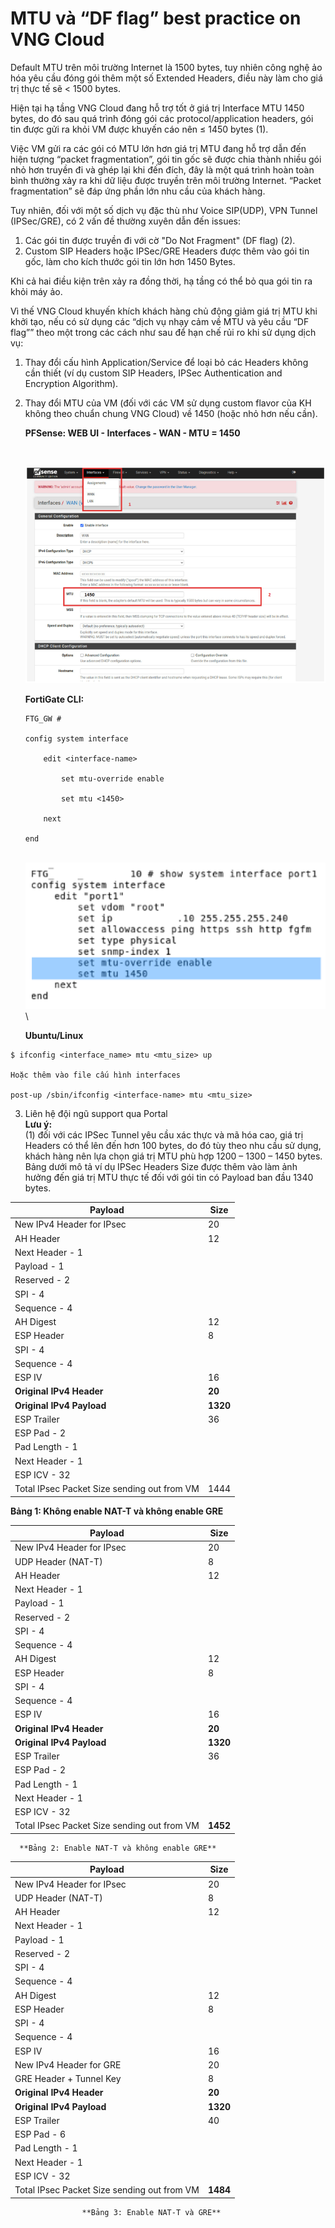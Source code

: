 # MTU và “DF flag” best practice on VNG Cloud

Default MTU trên môi trường Internet là 1500 bytes, tuy nhiên công nghệ ảo hóa yêu cầu đóng gói thêm một số Extended Headers, điều này làm cho giá trị thực tế sẽ < 1500 bytes.

Hiện tại hạ tầng VNG Cloud đang hỗ trợ tốt ở giá trị Interface MTU 1450 bytes, do đó sau quá trình đóng gói các protocol/application headers, gói tin được gửi ra khỏi VM được khuyến cáo nên ≤ 1450 bytes (1).

Việc VM gửi ra các gói có MTU lớn hơn giá trị MTU đang hỗ trợ dẫn đến hiện tượng “packet fragmentation”, gói tin gốc sẽ được chia thành nhiều gói nhỏ hơn truyền đi và ghép lại khi đến đích, đây là một quá trình hoàn toàn bình thường xảy ra khi dữ liệu được truyền trên môi trường Internet. “Packet fragmentation” sẽ đáp ứng phần lớn nhu cầu của khách hàng.

Tuy nhiên, đối với một số dịch vụ đặc thù như Voice SIP(UDP), VPN Tunnel (IPSec/GRE), có 2 vấn đề thường xuyên dẫn đến issues:

1. Các gói tin được truyền đi với cờ "Do Not Fragment" (DF flag) (2).
2. Custom SIP Headers hoặc IPSec/GRE Headers được thêm vào gói tin gốc, làm cho kích thước gói tin lớn hơn 1450 Bytes.

Khi cả hai điều kiện trên xảy ra đồng thời, hạ tầng có thể bỏ qua gói tin ra khỏi máy ảo.

Vì thế VNG Cloud khuyến khích khách hàng chủ động giảm giá trị MTU khi khởi tạo, nếu có sử dụng các “dịch vụ nhạy cảm về MTU và yêu cầu “DF flag”” theo một trong các cách như sau để hạn chế rủi ro khi sử dụng dịch vụ:

1. Thay đổi cấu hình Application/Service để loại bỏ các Headers không cần thiết (ví dụ custom SIP Headers, IPSec Authentication and Encryption Algorithm).
2.  Thay đổi MTU của VM (đối với các VM sử dụng custom flavor của KH không theo chuẩn chung VNG Cloud) về 1450 (hoặc nhỏ hơn nếu cần).

    **PFSense: WEB UI - Interfaces - WAN - MTU = 1450**

    <figure><img src="https://docs.vngcloud.vn/download/attachments/64554291/image2023-10-11_10-15-3.png?version=1&#x26;modificationDate=1696994104000&#x26;api=v2" alt=""><figcaption></figcaption></figure>

    ![Image](https://github.com/vngcloud/docs/blob/main/Vietnamese/.gitbook/assets/image%20(686).png?raw=true)

    **FortiGate CLI:**

    ```
    FTG_GW #

    config system interface

        edit <interface-name>

            set mtu-override enable

            set mtu <1450>

        next

    end
    ```

    \
    ![](https://github.com/vngcloud/docs/blob/main/Vietnamese/.gitbook/assets/image%20(687).png?raw=true)\


    **Ubuntu/Linux**

```
$ ifconfig <interface_name> mtu <mtu_size> up

Hoặc thêm vào file cấu hình interfaces

post-up /sbin/ifconfig <interface-name> mtu <mtu_size>
```

3. Liên hệ đội ngũ support qua Portal\
   **Lưu ý:**\
   (1) đối với các IPSec Tunnel yêu cầu xác thực và mã hóa cao, giá trị Headers có thể lên đến hơn 100 bytes, do đó tùy theo nhu cầu sử dụng, khách hàng nên lựa chọn giá trị MTU phù hợp 1200 – 1300 – 1450 bytes. Bảng dưới mô tả ví dụ IPSec Headers Size được thêm vào làm ảnh hưởng đến giá trị MTU thực tế đối với gói tin có Payload ban đầu 1340 bytes.

| **Payload**                                 | **Size** |
| ------------------------------------------- | -------- |
| New IPv4 Header for IPsec                   | 20       |
| AH Header                                   | 12       |
| Next Header - 1                             |          |
| Payload - 1                                 |          |
| Reserved - 2                                |          |
| SPI - 4                                     |          |
| Sequence - 4                                |          |
| AH Digest                                   | 12       |
| ESP Header                                  | 8        |
| SPI - 4                                     |          |
| Sequence - 4                                |          |
| ESP IV                                      | 16       |
| **Original IPv4 Header**                    | **20**   |
| **Original IPv4 Payload**                   | **1320** |
| ESP Trailer                                 | 36       |
| ESP Pad - 2                                 |          |
| Pad Length - 1                              |          |
| Next Header - 1                             |          |
| ESP ICV - 32                                |          |
| Total IPsec Packet Size sending out from VM | 1444     |

  **Bảng 1: Không enable NAT-T và không enable GRE**

| **Payload**                                 | **Size** |
| ------------------------------------------- | -------- |
| New IPv4 Header for IPsec                   | 20       |
| UDP Header (NAT-T)                          | 8        |
| AH Header                                   | 12       |
| Next Header - 1                             |          |
| Payload - 1                                 |          |
| Reserved - 2                                |          |
| SPI - 4                                     |          |
| Sequence - 4                                |          |
| AH Digest                                   | 12       |
| ESP Header                                  | 8        |
| SPI - 4                                     |          |
| Sequence - 4                                |          |
| ESP IV                                      | 16       |
| **Original IPv4 Header**                    | **20**   |
| **Original IPv4 Payload**                   | **1320** |
| ESP Trailer                                 | 36       |
| ESP Pad - 2                                 |          |
| Pad Length - 1                              |          |
| Next Header - 1                             |          |
| ESP ICV - 32                                |          |
| Total IPsec Packet Size sending out from VM | **1452** |

      **Bảng 2: Enable NAT-T và không enable GRE**

| **Payload**                                 | **Size** |
| ------------------------------------------- | -------- |
| New IPv4 Header for IPsec                   | 20       |
| UDP Header (NAT-T)                          | 8        |
| AH Header                                   | 12       |
| Next Header - 1                             |          |
| Payload - 1                                 |          |
| Reserved - 2                                |          |
| SPI - 4                                     |          |
| Sequence - 4                                |          |
| AH Digest                                   | 12       |
| ESP Header                                  | 8        |
| SPI - 4                                     |          |
| Sequence - 4                                |          |
| ESP IV                                      | 16       |
| New IPv4 Header for GRE                     | 20       |
| GRE Header + Tunnel Key                     | 8        |
| **Original IPv4 Header**                    | **20**   |
| **Original IPv4 Payload**                   | **1320** |
| ESP Trailer                                 | 40       |
| ESP Pad - 6                                 |          |
| Pad Length - 1                              |          |
| Next Header - 1                             |          |
| ESP ICV - 32                                |          |
| Total IPsec Packet Size sending out from VM | **1484** |

                    **Bảng 3: Enable NAT-T và GRE**
